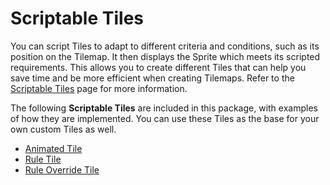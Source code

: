 # Scriptable Tiles

You can script Tiles to adapt to different criteria and conditions, such as its position on the Tilemap. It then
displays the Sprite which meets its scripted requirements. This allows you to create different Tiles that can help you
save time and be more efficient when creating Tilemaps. Refer to
the [Scriptable Tiles](https://docs.unity3d.com/Manual/Tilemap-ScriptableTiles.html) page for more information.

The following **Scriptable Tiles** are included in this package, with examples of how they are implemented. You can use
these Tiles as the base for your own custom Tiles as well.

- [Animated Tile](AnimatedTile.md)
- [Rule Tile](RuleTile.md)
- [Rule Override Tile](RuleOverrideTile.md)

